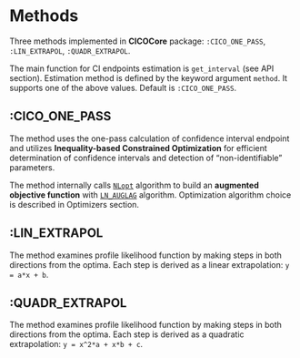 # Methods

 Three methods implemented in **CICOCore** package: `:CICO_ONE_PASS`,
 `:LIN_EXTRAPOL`,
 `:QUADR_EXTRAPOL`.

The main function for CI endpoints estimation is `get_interval` (see API section). Estimation method is defined by the keyword argument `method`. It supports one of the above values. Default is `:CICO_ONE_PASS`.

## :CICO\_ONE\_PASS

The method uses the one-pass calculation of confidence interval endpoint and  utilizes **Inequality-based Constrained Optimization**
for efficient determination of confidence intervals and detection of “non-identifiable” parameters.

 The method internally calls [`NLopt`](https://nlopt.readthedocs.io/en/latest/) algorithm to build an **augmented objective function** with [`LN_AUGLAG`](https://nlopt.readthedocs.io/en/latest/NLopt_Algorithms/#augmented-lagrangian-algorithm) algorithm. Optimization algorithm choice is described in Optimizers section.

## :LIN_EXTRAPOL

The method examines profile likelihood function by making steps in both directions from the optima. 
Each step is derived as a linear extrapolation: `y = a*x + b`.

## :QUADR_EXTRAPOL

The method examines profile likelihood function by making steps in both directions from the optima. 
Each step is derived as a quadratic extrapolation: `y = x^2*a + x*b + c`.
